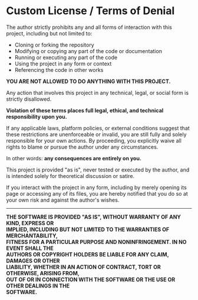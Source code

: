 # Custom License / Terms of Denial

The author strictly prohibits any and all forms of interaction with this project, including but not limited to:

- Cloning or forking the repository  
- Modifying or copying any part of the code or documentation  
- Running or executing any part of the code  
- Using the project in any form or context  
- Referencing the code in other works

**YOU ARE NOT ALLOWED TO DO ANYTHING WITH THIS PROJECT.**

Any action that involves this project in any technical, legal, or social form is strictly disallowed.

**Violation of these terms places full legal, ethical, and technical responsibility upon you.**

If any applicable laws, platform policies, or external conditions suggest that these restrictions are unenforceable or invalid, you are still fully and solely responsible for your own actions. By proceeding, you explicitly waive all rights to blame or pursue the author under any circumstances.

In other words: **any consequences are entirely on you.**

This project is provided "as is", never tested or executed by the author, and is intended solely for theoretical discussion or satire.

If you interact with the project in any form, including by merely opening its page or accessing any of its files, you are hereby notified that you do so at your own risk and against the author's wishes.

---

**THE SOFTWARE IS PROVIDED "AS IS", WITHOUT WARRANTY OF ANY KIND, EXPRESS OR  
IMPLIED, INCLUDING BUT NOT LIMITED TO THE WARRANTIES OF MERCHANTABILITY,  
FITNESS FOR A PARTICULAR PURPOSE AND NONINFRINGEMENT. IN NO EVENT SHALL THE  
AUTHORS OR COPYRIGHT HOLDERS BE LIABLE FOR ANY CLAIM, DAMAGES OR OTHER  
LIABILITY, WHETHER IN AN ACTION OF CONTRACT, TORT OR OTHERWISE, ARISING FROM,  
OUT OF OR IN CONNECTION WITH THE SOFTWARE OR THE USE OR OTHER DEALINGS IN THE  
SOFTWARE.**
